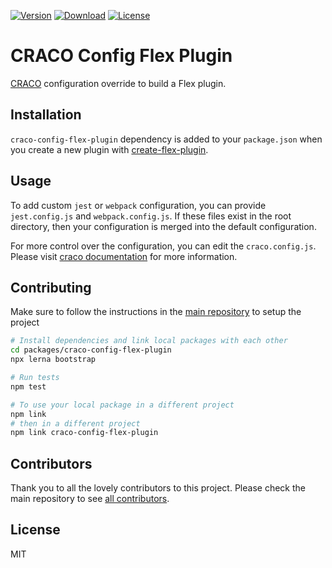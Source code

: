 [![Version](https://img.shields.io/npm/v/craco-config-flex-plugin.svg?style=square)](https://www.npmjs.com/package/craco-config-flex-plugin)
[![Download](https://img.shields.io/npm/dt/craco-config-flex-plugin.svg?style=square)](https://www.npmjs.com/package/craco-config-flex-plugin)
[![License](https://img.shields.io/npm/l/craco-config-flex-plugin.svg?style=square)](../../LICENSE)

# CRACO Config Flex Plugin

[CRACO](https://github.com/sharegate/craco) configuration override to build a Flex plugin.

## Installation

`craco-config-flex-plugin` dependency is added to your `package.json` when you create a new plugin with [create-flex-plugin](https://github.com/twilio/flex-plugin-builder/tree/master/packages/create-flex-plugin).

## Usage

To add custom `jest` or `webpack` configuration, you can provide `jest.config.js` and `webpack.config.js`. If these files exist in the root directory, then your configuration is merged into the default configuration.

For more control over the configuration, you can edit the `craco.config.js`. Please visit [craco documentation](https://github.com/sharegate/craco/tree/master/packages/craco#configuration-overview) for more information.

## Contributing

Make sure to follow the instructions in the [main repository](https://github.com/twilio/flex-plugin-builder#contributing) to setup the project

```bash
# Install dependencies and link local packages with each other
cd packages/craco-config-flex-plugin
npx lerna bootstrap

# Run tests
npm test

# To use your local package in a different project
npm link
# then in a different project
npm link craco-config-flex-plugin
```

## Contributors

Thank you to all the lovely contributors to this project. Please check the main repository to see [all contributors](https://github.com/twilio/flex-plugin-builder#contributors).

## License

MIT
